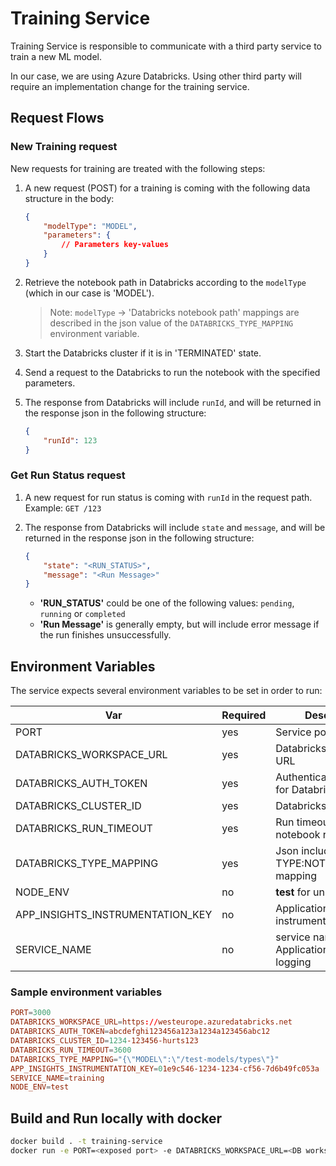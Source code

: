 # Training Service

Training Service is responsible to communicate with a third party service to train a new ML model.

In our case, we are using Azure Databricks. Using other third party will require an implementation change for the training service.

## Request Flows

### New Training request

New requests for training are treated with the following steps:

1. A new request (POST) for a training is coming with the following data structure in the body:

    ```json
    {
        "modelType": "MODEL",
        "parameters": {
            // Parameters key-values
        }
    }
    ```

1. Retrieve the notebook path in Databricks according to the `modelType` (which in our case is 'MODEL').
    > Note: `modelType` -> 'Databricks notebook path' mappings are described in the json value of the `DATABRICKS_TYPE_MAPPING` environment variable.
1. Start the Databricks cluster if it is in 'TERMINATED' state.
1. Send a request to the Databricks to run the notebook with the specified parameters.
1. The response from Databricks will include `runId`, and will be returned in the response json in the following structure:

    ```json
    {
        "runId": 123
    }
    ```

### Get Run Status request

1. A new request for run status is coming with `runId` in the request path. Example: `GET /123`

1. The response from Databricks will include `state` and `message`, and will be returned in the response json in the following structure:

    ```json
    {
        "state": "<RUN_STATUS>",
        "message": "<Run Message>"
    }
    ```

    - **'RUN_STATUS'** could be one of the following values: `pending`, `running` or `completed`
    - **'Run Message'** is generally empty, but will include error message if the run finishes unsuccessfully.

## Environment Variables

The service expects several environment variables to be set in order to run:

| Var                              | Required | Description                                   |
| -------------------------------- | -------- | --------------------------------------------- |
| PORT                             | yes      | Service port                                  |
| DATABRICKS_WORKSPACE_URL         | yes      | Databricks Workspace URL                      |
| DATABRICKS_AUTH_TOKEN            | yes      | Authentication Token for Databricks           |
| DATABRICKS_CLUSTER_ID            | yes      | Databricks cluster ID                         |
| DATABRICKS_RUN_TIMEOUT           | yes      | Run timeout for notebook runs                 |
| DATABRICKS_TYPE_MAPPING          | yes      | Json including TYPE:NOTEBOOK_PATH mapping     |
| NODE_ENV                         | no       | **test** for unit testing                     |
| APP_INSIGHTS_INSTRUMENTATION_KEY | no       | Application Insights instrumentation key      |
| SERVICE_NAME                     | no       | service name for Application Insights logging |

### Sample environment variables

```conf
PORT=3000
DATABRICKS_WORKSPACE_URL=https://westeurope.azuredatabricks.net
DATABRICKS_AUTH_TOKEN=abcdefghi123456a123a1234a123456abc12
DATABRICKS_CLUSTER_ID=1234-123456-hurts123
DATABRICKS_RUN_TIMEOUT=3600
DATABRICKS_TYPE_MAPPING="{\"MODEL\":\"/test-models/types\"}"
APP_INSIGHTS_INSTRUMENTATION_KEY=01e9c546-1234-1234-cf56-7d6b49fc053a
SERVICE_NAME=training
NODE_ENV=test
```

## Build and Run locally with docker

```bash
docker build . -t training-service
docker run -e PORT=<exposed port> -e DATABRICKS_WORKSPACE_URL=<DB workspace url> -e DATABRICKS_AUTH_TOKEN=<token> -e DATABRICKS_CLUSTER_ID=<cluster id> -e DATABRICKS_RUN_TIMEOUT=<timeout> -e DATABRICKS_TYPE_MAPPING=<TYPE:NOTEBOOK_PATH mapping> -e APP_INSIGHTS_INSTRUMENTATION_KEY=<key> -e SERVICE_NAME=training -e NODE_ENV=development -p 127.0.0.1:3000:3000 training-service
```
